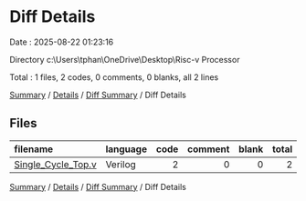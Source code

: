 # Diff Details

Date : 2025-08-22 01:23:16

Directory c:\\Users\\tphan\\OneDrive\\Desktop\\Risc-v Processor

Total : 1 files,  2 codes, 0 comments, 0 blanks, all 2 lines

[Summary](results.md) / [Details](details.md) / [Diff Summary](diff.md) / Diff Details

## Files
| filename | language | code | comment | blank | total |
| :--- | :--- | ---: | ---: | ---: | ---: |
| [Single\_Cycle\_Top.v](/Single_Cycle_Top.v) | Verilog | 2 | 0 | 0 | 2 |

[Summary](results.md) / [Details](details.md) / [Diff Summary](diff.md) / Diff Details